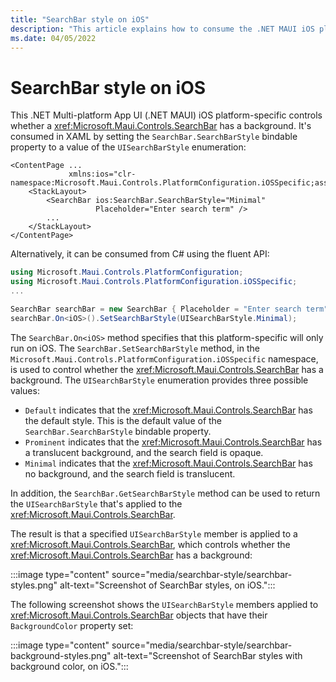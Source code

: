 ```yaml
---
title: "SearchBar style on iOS"
description: "This article explains how to consume the .NET MAUI iOS platform-specific that controls whether a SearchBar has a background."
ms.date: 04/05/2022
---
```


# SearchBar style on iOS

This .NET Multi-platform App UI (.NET MAUI) iOS platform-specific controls whether a <xref:Microsoft.Maui.Controls.SearchBar> has a background. It's consumed in XAML by setting the `SearchBar.SearchBarStyle` bindable property to a value of the `UISearchBarStyle` enumeration:

```xaml
<ContentPage ...
             xmlns:ios="clr-namespace:Microsoft.Maui.Controls.PlatformConfiguration.iOSSpecific;assembly=Microsoft.Maui.Controls">
    <StackLayout>
        <SearchBar ios:SearchBar.SearchBarStyle="Minimal"
                   Placeholder="Enter search term" />
        ...
    </StackLayout>
</ContentPage>
```

Alternatively, it can be consumed from C# using the fluent API:

```csharp
using Microsoft.Maui.Controls.PlatformConfiguration;
using Microsoft.Maui.Controls.PlatformConfiguration.iOSSpecific;
...

SearchBar searchBar = new SearchBar { Placeholder = "Enter search term" };
searchBar.On<iOS>().SetSearchBarStyle(UISearchBarStyle.Minimal);
```

The `SearchBar.On<iOS>` method specifies that this platform-specific will only run on iOS. The `SearchBar.SetSearchBarStyle` method, in the `Microsoft.Maui.Controls.PlatformConfiguration.iOSSpecific` namespace, is used to control whether the <xref:Microsoft.Maui.Controls.SearchBar> has a background. The `UISearchBarStyle` enumeration provides three possible values:

- `Default` indicates that the <xref:Microsoft.Maui.Controls.SearchBar> has the default style. This is the default value of the `SearchBar.SearchBarStyle` bindable property.
- `Prominent` indicates that the <xref:Microsoft.Maui.Controls.SearchBar> has a translucent background, and the search field is opaque.
- `Minimal` indicates that the <xref:Microsoft.Maui.Controls.SearchBar> has no background, and the search field is translucent.

In addition, the `SearchBar.GetSearchBarStyle` method can be used to return the `UISearchBarStyle` that's applied to the <xref:Microsoft.Maui.Controls.SearchBar>.

The result is that a specified `UISearchBarStyle` member is applied to a <xref:Microsoft.Maui.Controls.SearchBar>, which controls whether the <xref:Microsoft.Maui.Controls.SearchBar> has a background:

:::image type="content" source="media/searchbar-style/searchbar-styles.png" alt-text="Screenshot of SearchBar styles, on iOS.":::

The following screenshot shows the `UISearchBarStyle` members applied to <xref:Microsoft.Maui.Controls.SearchBar> objects that have their `BackgroundColor` property set:

:::image type="content" source="media/searchbar-style/searchbar-background-styles.png" alt-text="Screenshot of SearchBar styles with background color, on iOS.":::
